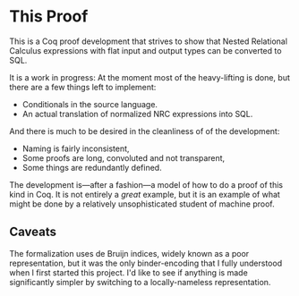 
# This Proof

This is a Coq proof development that strives to show that Nested
Relational Calculus expressions with flat input and output types can
be converted to SQL.

It is a work in progress: At the moment most of the heavy-lifting is
done, but there are a few things left to implement:

* Conditionals in the source language.
* An actual translation of normalized NRC expressions into SQL.

And there is much to be desired in the cleanliness of of the
development:

* Naming is fairly inconsistent,
* Some proofs are long, convoluted and not transparent,
* Some things are redundantly defined.

The development is&mdash;after a fashion&mdash;a model of how to do a proof of
this kind in Coq. It is not entirely a *great* example, but it is an
example of what might be done by a relatively unsophisticated student
of machine proof.

## Caveats

The formalization uses de Bruijn indices, widely known as a poor
representation, but it was the only binder-encoding that I fully understood
when I first started this project. I'd like to see if anything is made
significantly simpler by switching to a locally-nameless representation.
